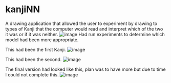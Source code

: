 # kanjiNN

A drawing application that allowed the user to experiment by drawing to types of Kanji that the computer would read and interpret which of the two it was or if it was neither.
![image](https://github.com/PrivEimantas/kanjiNN/assets/112810472/d3293be9-0c04-4df0-928e-c8e6a6a8b03e)
Had run experiments to determine which model had been more appropriate.


This had been the first Kanji.
![image](https://github.com/PrivEimantas/kanjiNN/assets/112810472/31c587d7-4ba8-46ea-b4c7-8f23e95f36ea)


This had been the second.
![image](https://github.com/PrivEimantas/kanjiNN/assets/112810472/784eae27-9bb7-4de9-a11d-2e6456e32959)


The final version had looked like this, plan was to have more but due to time I could not complete this.
![image](https://github.com/PrivEimantas/kanjiNN/assets/112810472/b9c70ab7-8964-4c4c-b2b4-a6f258c39e43)
